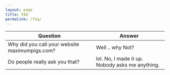 ```yaml
---
layout: page
title: FAQ
permalink: /faq/
---
```


Question                                                     | Answer               
------------------------------------------------------------ | -----------------------------------------------------------------------
Why did you call your website maximumpigs.com?               | Well .. why Not?
Do people really ask you that?                               | lol. No, I made it up. Nobody asks me anything.
